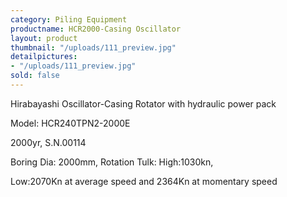 ```yaml
---
category: Piling Equipment
productname: HCR2000-Casing Oscillator
layout: product
thumbnail: "/uploads/111_preview.jpg"
detailpictures:
- "/uploads/111_preview.jpg"
sold: false
---
```


Hirabayashi Oscillator-Casing Rotator with&nbsp;hydraulic&nbsp;power pack

Model: HCR240TPN2-2000E

2000yr, S.N.00114

Boring Dia:&nbsp;2000mm, Rotation Tulk: High:1030kn,

Low:2070Kn at average speed and 2364Kn at momentary speed



